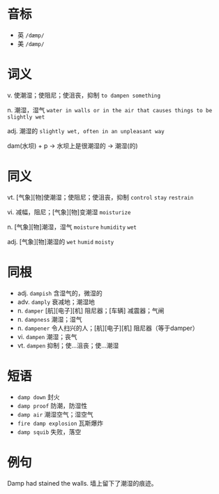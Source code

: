 # 音标

- 英 `/dæmp/`
- 美 `/dæmp/`

# 词义

v. 使潮湿；使阻尼；使沮丧，抑制
`to dampen something`

n. 潮湿，湿气
`water in walls or in the air that causes things to be slightly wet`

adj. 潮湿的
`slightly wet, often in an unpleasant way`



dam(水坝) + p → 水坝上是很潮湿的 → 潮湿(的)

# 同义

vt. [气象][物]使潮湿；使阻尼；使沮丧，抑制
`control` `stay` `restrain`

vi. 减幅，阻尼；[气象][物]变潮湿
`moisturize`

n. [气象][物]潮湿，湿气
`moisture` `humidity` `wet`

adj. [气象][物]潮湿的
`wet` `humid` `moisty`

# 同根

- adj. `dampish` 含湿气的，微湿的
- adv. `damply` 衰减地；潮湿地
- n. `damper` [航][电子][机] 阻尼器；[车辆] 减震器；气闸
- n. `dampness` 潮湿；湿气
- n. `dampener` 令人扫兴的人；[航][电子][机] 阻尼器（等于damper）
- vi. `dampen` 潮湿；丧气
- vt. `dampen` 抑制；使…沮丧；使…潮湿

# 短语

- `damp down` 封火
- `damp proof` 防潮，防湿性
- `damp air` 潮湿空气；湿空气
- `fire damp explosion` 瓦斯爆炸
- `damp squib` 失败，落空

# 例句

Damp had stained the walls.
墙上留下了潮湿的痕迹。


